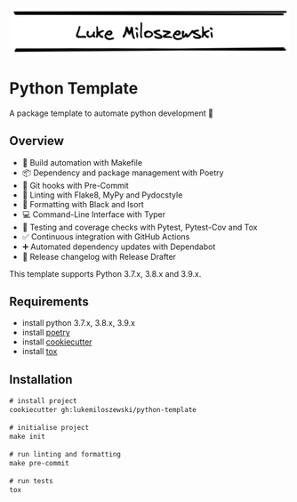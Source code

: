 ![Luke Miloszewski](./assets/README.png)

# Python Template

A package template to automate python development 🐍

## Overview

* 🤖 Build automation with Makefile
* 📦 Dependency and package management with Poetry
* 🎣 Git hooks with Pre-Commit
* 🎃 Linting with Flake8, MyPy and Pydocstyle
* 👔 Formatting with Black and Isort
* 💻 Command-Line Interface with Typer
* 🎯 Testing and coverage checks with Pytest, Pytest-Cov and Tox
* ✅ Continuous integration with GitHub Actions
* ➕ Automated dependency updates with Dependabot
* 🚀 Release changelog with Release Drafter

This template supports Python 3.7.x, 3.8.x and 3.9.x.

## Requirements

* install python 3.7.x, 3.8.x, 3.9.x
* install [poetry](https://python-poetry.org)
* install [cookiecutter](https://cookiecutter.readthedocs.io/en/1.7.3/)
* install [tox](https://tox.wiki/en/latest/index.html)

## Installation

```shell
# install project
cookiecutter gh:lukemiloszewski/python-template

# initialise project
make init

# run linting and formatting
make pre-commit

# run tests
tox
```
